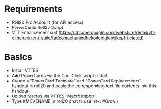 # Requirements
* Roll20 Pro Account (for API access)
* PowerCards Roll20 Script
* VTT Enhancement suit (https://chrome.google.com/webstore/detail/vtt-enhancement-suite/fadcomaehamhdhekodcpiglabcjkepff/related)

# Basics
* Install VTTES
* Add PowerCards via the One-Click script install
* Create a "PowerCard Template" and "PowerCard Replacements" handout in roll20 and paste the corresponding text file contents into this handout
* Upload Macros via VTTES "Macro Import"
* Type \#MOVENAME in roll20 chat to use! (ex. \#Growl)
